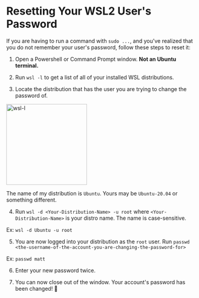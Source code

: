 # Resetting Your WSL2 User's Password

If you are having to run a command with `sudo ...`, and you've realized that you do not remember your user's password, follow these steps to reset it:

1. Open a Powershell or Command Prompt window. **Not an Ubuntu terminal.**

2. Run `wsl -l` to get a list of all of your installed WSL distributions.

3. Locate the distribution that has the user you are trying to change the password of.

<img width="213" alt="wsl-l" src="https://user-images.githubusercontent.com/99351305/167859579-4d612da3-3afa-4cad-b337-e2cc418b9ef2.PNG">

The name of my distribution is `Ubuntu`. Yours may be `Ubuntu-20.04` or something different.

4. Run `wsl -d <Your-Distribution-Name> -u root` where `<Your-Distribution-Name>` is your distro name. The name is case-sensitive.

Ex: `wsl -d Ubuntu -u root`

5. You are now logged into your distribution as the `root` user. Run `passwd <the-username-of-the-account-you-are-changing-the-password-for>`

Ex: `passwd matt`

6. Enter your new password twice.

7. You can now close out of the window. Your account's password has been changed! 🎉
